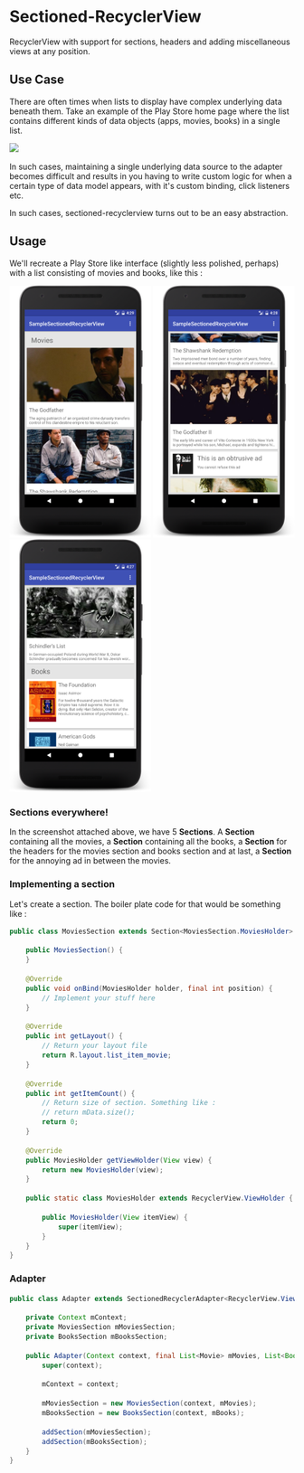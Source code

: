 # Sectioned-RecyclerView
RecyclerView with support for sections, headers and adding miscellaneous views at any position.

## Use Case
There are often times when lists to display have complex underlying data beneath them. Take an example of the Play Store home page where the list contains different kinds of data objects (apps, movies, books) in a single list. 

<img src="https://github.com/shaishavgandhi05/sectioned-recyclerview/blob/master/images/play_store.jpeg" width="250px"/>

In such cases, maintaining a single underlying data source to the adapter becomes difficult and results in you having to write custom logic for when a certain type of data model appears, with it's custom binding, click listeners etc. 

In such cases, sectioned-recyclerview turns out to be an easy abstraction. 

## Usage

We'll recreate a Play Store like interface (slightly less polished, perhaps) with a list consisting of movies and books, like this :

<img src="images/screenshot_1.png" width="250px"/> <img src="images/screenshot_3.png" width="250px"/> <img src="images/screenshot_2.png" width="250px"/>

### Sections everywhere!

In the screenshot attached above, we have 5 **Sections**. A **Section** containing all the movies, a **Section** containing all the books, a **Section** for the headers for the movies section and books section and at last, a **Section** for the annoying ad in between the movies.

### Implementing a section

Let's create a section. The boiler plate code for that would be something like : 

```java
public class MoviesSection extends Section<MoviesSection.MoviesHolder> {

    public MoviesSection() {
    }

    @Override
    public void onBind(MoviesHolder holder, final int position) {
        // Implement your stuff here
    }

    @Override
    public int getLayout() {
    	// Return your layout file
        return R.layout.list_item_movie;
    }

    @Override
    public int getItemCount() {
    	// Return size of section. Something like :
    	// return mData.size();
        return 0;
    }

    @Override
    public MoviesHolder getViewHolder(View view) {
        return new MoviesHolder(view);
    }

    public static class MoviesHolder extends RecyclerView.ViewHolder {

        public MoviesHolder(View itemView) {
            super(itemView);
        }
    }
} 
```

### Adapter

```java
public class Adapter extends SectionedRecyclerAdapter<RecyclerView.ViewHolder> {

    private Context mContext;
    private MoviesSection mMoviesSection;
    private BooksSection mBooksSection;

    public Adapter(Context context, final List<Movie> mMovies, List<Book> mBooks) {
        super(context);

        mContext = context;

        mMoviesSection = new MoviesSection(context, mMovies);
        mBooksSection = new BooksSection(context, mBooks);

        addSection(mMoviesSection);
        addSection(mBooksSection);
    }
}
```






